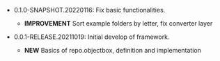 * 0.1.0-SNAPSHOT.20220116: Fix basic functionalities.
  * **IMPROVEMENT** Sort example folders by letter, fix converter layer


* 0.0.1-RELEASE.20211019: Initial develop of framework.
  * **NEW** Basics of repo.objectbox, definition and implementation